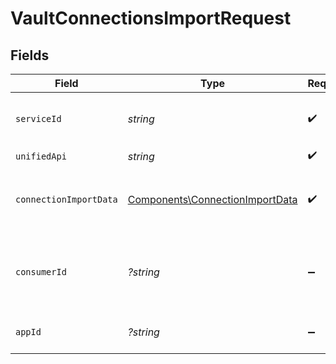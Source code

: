 # VaultConnectionsImportRequest


## Fields

| Field                                                                              | Type                                                                               | Required                                                                           | Description                                                                        | Example                                                                            |
| ---------------------------------------------------------------------------------- | ---------------------------------------------------------------------------------- | ---------------------------------------------------------------------------------- | ---------------------------------------------------------------------------------- | ---------------------------------------------------------------------------------- |
| `serviceId`                                                                        | *string*                                                                           | :heavy_check_mark:                                                                 | Service ID of the resource to return                                               | pipedrive                                                                          |
| `unifiedApi`                                                                       | *string*                                                                           | :heavy_check_mark:                                                                 | Unified API                                                                        | crm                                                                                |
| `connectionImportData`                                                             | [Components\ConnectionImportData](../../Models/Components/ConnectionImportData.md) | :heavy_check_mark:                                                                 | Fields that need to be persisted on the resource                                   |                                                                                    |
| `consumerId`                                                                       | *?string*                                                                          | :heavy_minus_sign:                                                                 | ID of the consumer which you want to get or push data from                         | test-consumer                                                                      |
| `appId`                                                                            | *?string*                                                                          | :heavy_minus_sign:                                                                 | The ID of your Unify application                                                   | dSBdXd2H6Mqwfg0atXHXYcysLJE9qyn1VwBtXHX                                            |